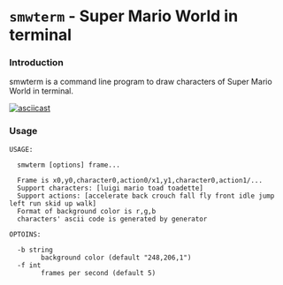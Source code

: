 # `smwterm` - Super Mario World in terminal 

### Introduction
smwterm is a command line program to draw characters of Super Mario World in terminal.

[![asciicast](https://asciinema.org/a/g5hg1IAdgwf3T0iUrHNkKnOlL.svg)](https://asciinema.org/a/g5hg1IAdgwf3T0iUrHNkKnOlL)

### Usage
```
USAGE:

  smwterm [options] frame...

  Frame is x0,y0,character0,action0/x1,y1,character0,action1/...
  Support characters: [luigi mario toad toadette]
  Support actions: [accelerate back crouch fall fly front idle jump left run skid up walk]
  Format of background color is r,g,b
  characters' ascii code is generated by generator

OPTOINS:

  -b string
    	background color (default "248,206,1")
  -f int
    	frames per second (default 5)
```
